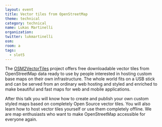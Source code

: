 ```yaml
---
layout: event
title: Vector tiles from OpenStreetMap
theme: technical
category: technical
name: Lukas Martinelli
organization: 
twitter: lukmartinelli
osm:
room: a
tags:
  - slot5
---
```

The [OSM2VectorTiles](http://osm2vectortiles.org/) project offers free downloadable vector tiles from OpenStreetMap data ready to use by people interested in hosting custom base maps on their own infrastructure. The whole world fits on a USB stick and can be served from an ordinary web hosting and styled and enriched to make beautiful and fast maps for web and mobile applications. 

After this talk you will know how to create and publish your own custom styled maps based on completely Open Source vector tiles. You will also learn how to host vector tiles yourself or use them completely offline. We are map enthusiasts who want to make OpenStreetMap accessible for everyone again.
